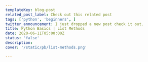 ```yaml
---
templateKey: blog-post
related_post_label: Check out this related post
tags: ['python', 'beginners', ]
twitter_announcement: I just dropped a new post check it out.
title: Python Basics | List Methods
date: 2020-06-11T05:00:00Z
status: 'false'
description:
cover: '/static/pb/list-methods.png'

---
```


<!--
<p style='text-align: center'>
<a href='https://waylonwalker.com/blog/list-methods'>
  <img
    style='width:500px; max-width:80%; margin: auto;'
    src="https://waylonwalker.com/list-methods.png"
    alt="Read more from the Python Basics | List Methods article"
  />
  </a>
</p>

-->
